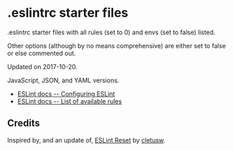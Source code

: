 # .eslintrc starter files

.eslintrc starter files with all rules (set to 0) and envs (set to false) listed.

Other options (although by no means comprehensive) are either set to false or else commented out.

Updated on 2017-10-20.

JavaScript, JSON, and YAML versions.

* [ESLint docs -- Configuring ESLint](https://eslint.org/docs/user-guide/configuring)
* [ESLint docs -- List of available rules](https://eslint.org/docs/rules/)


## Credits

Inspired by, and an update of, [ESLint Reset](https://gist.github.com/cletusw/e01a85e399ab563b1236) by [cletusw](https://github.com/cletusw).